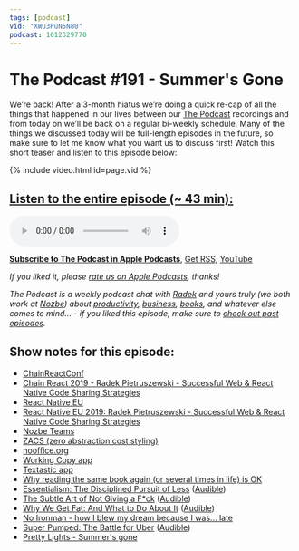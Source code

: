```yaml
---
tags: [podcast]
vid: "XWu3PuN5N80"
podcast: 1012329770
---
```


# The Podcast #191 - Summer's Gone

We’re back! After a 3-month hiatus we’re doing a quick re-cap of all the things that happened in our lives between our [The Podcast][p] recordings and from today on we’ll be back on a regular bi-weekly schedule. Many of the things we discussed today will be full-length episodes in the future, so make sure to let me know what you want us to discuss first! Watch this short teaser and listen to this episode below:

{% include video.html id=page.vid %}

<!--More-->

## [Listen to the entire episode (~ 43 min):][e]

<audio controls>
<source src="https://files.nozbe.com/podcast/191.mp3" type="audio/mpeg">
</audio>

**[Subscribe to The Podcast in Apple Podcasts][i]**, [Get RSS][rss], [YouTube][y]

*If you liked it, please [rate us on Apple Podcasts][i], thanks!*

*The Podcast is a weekly podcast chat with [Radek][r] and yours truly (we both work at [Nozbe][n]) about [productivity](/productivity), [business](/business), [books](/books), and whatever else comes to mind… - if you liked this episode, make sure to [check out past episodes](/podcast).*

## Show notes for this episode:

  * [ChainReactConf](https://infinite.red/ChainReactConf)
  * [Chain React 2019 - Radek Pietruszewski - Successful Web & React Native Code Sharing Strategies](https://www.youtube.com/watch?v=KxSwRHi4lHk)
  * [React Native EU](https://react-native.eu/)
  * [React Native EU 2019: Radek Pietruszewski - Successful Web & React Native Code Sharing Strategies](https://www.youtube.com/watch?v=ryMvNklnDjU)
  * [Nozbe Teams](https://nozbe.com/teams)
  * [ZACS (zero abstraction cost styling)](https://github.com/Nozbe/zacs)
  * [nooffice.org](https://nooffice.org/)
  * [Working Copy app](https://workingcopyapp.com/)
  * [Textastic app](https://www.textasticapp.com/)
  * [Why reading the same book again (or several times in life) is OK](https://sliwinski.com/again/)
  * [Essentialism: The Disciplined Pursuit of Less](https://www.amazon.com/Essentialism-Disciplined-Pursuit-Greg-McKeown/dp/0753555166/) ([Audible](https://www.audible.com/pd/Essentialism-Audiobook/B017TDXG3S))
  * [The Subtle Art of Not Giving a F*ck](https://www.amazon.com/Subtle-Art-Not-Giving-Counterintuitive/dp/B01I29Y344/) ([Audible](https://www.audible.com/pd/The-Subtle-Art-of-Not-Giving-a-F-ck-Audiobook/B01I28NFEE))
  * [Why We Get Fat: And What to Do About It](https://www.amazon.com/Why-We-Get-Fat-About/dp/B004HFK0H2/) ([Audible](https://www.audible.com/pd/Why-We-Get-Fat-Audiobook/B004D5K512))
  * [No Ironman - how I blew my dream because I was... late](https://sliwinski.com/noiron/)
  * [Super Pumped: The Battle for Uber](https://www.amazon.com/Super-Pumped-Battle-Uber/dp/B07RT152TJ/) ([Audible](https://www.audible.com/pd/Super-Pumped-Audiobook/B07RV4JLHJ))
  * [Pretty Lights - Summer's gone](https://www.youtube.com/watch?v=agMmGoJW5bQ)

[y]: https://michael.gratis/thepodcastyt
[rss]: http://thepodcast.fm/episodes?format=RSS
[e]: http://thepodcast.fm/episodes/191

[p]: https://michael.gratis/thepodcastfm
[n]: https://nozbe.com/?a=mike
[r]: https://michael.gratis/radex
[i]: https://michael.gratis/thepodcast
[o]: https://michael.gratis/ipadonly

